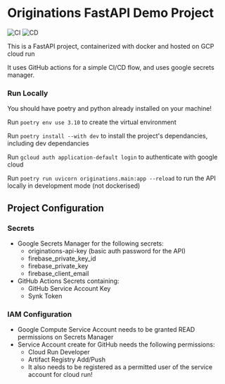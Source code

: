 # Originations FastAPI Demo Project

![CI](https://github.com/james9226/originations-fastapi/actions/workflows/ci.yaml/badge.svg
) ![CD](https://github.com/james9226/originations-fastapi/actions/workflows/cd.yaml/badge.svg
)


This is a FastAPI project, containerized with docker and hosted on GCP cloud run

It uses GitHub actions for a simple CI/CD flow, and uses google secrets manager. 


### Run Locally

You should have poetry and python already installed on your machine!

Run `poetry env use 3.10` to create the virtual environment

Run `poetry install --with dev` to install the project's dependancies, including dev dependancies

Run `gcloud auth application-default login` to authenticate with google cloud

Run `poetry run uvicorn originations.main:app --reload` to run the API locally in development mode (not dockerised)


## Project Configuration

### Secrets

- Google Secrets Manager for the following secrets:
  - originations-api-key (basic auth password for the API)
  - firebase_private_key_id
  - firebase_private_key
  - firebase_client_email
- GitHub Actions Secrets containing:
  - GitHub Service Account Key 
  - Synk Token

### IAM Configuration

- Google Compute Service Account needs to be granted READ permissions on Secrets Manager
- Service Account create for GitHub needs the following permissions:
  - Cloud Run Developer
  - Artifact Registry Add/Push 
  - It also needs to be registered as a permitted user of the service account for cloud run! 
